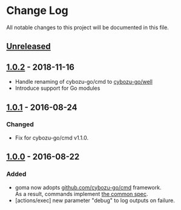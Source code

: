 # Change Log

All notable changes to this project will be documented in this file.

## [Unreleased]

## [1.0.2] - 2018-11-16
- Handle renaming of cybozu-go/cmd to [cybozu-go/well][well]
- Introduce support for Go modules

## [1.0.1] - 2016-08-24
### Changed
- Fix for cybozu-go/cmd v1.1.0.

## [1.0.0] - 2016-08-22
### Added
- goma now adopts [github.com/cybozu-go/cmd][cmd] framework.  
  As a result, commands implement [the common spec][spec].
- [actions/exec] new parameter "debug" to log outputs on failure.

[well]: https://github.com/cybozu-go/well
[cmd]: https://github.com/cybozu-go/cmd
[spec]: https://github.com/cybozu-go/cmd/blob/master/README.md#specifications
[Unreleased]: https://github.com/cybozu-go/goma/compare/v1.0.2...HEAD
[1.0.2]: https://github.com/cybozu-go/goma/compare/v1.0.0...v1.0.1
[1.0.1]: https://github.com/cybozu-go/goma/compare/v1.0.0...v1.0.1
[1.0.0]: https://github.com/cybozu-go/goma/compare/v0.1...v1.0.0
